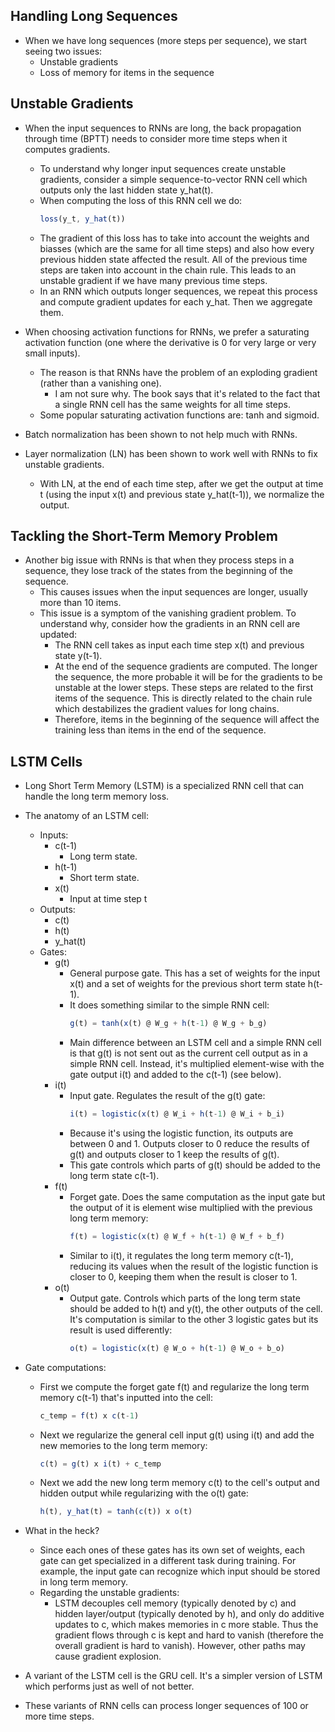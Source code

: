 Handling Long Sequences
-----------------------
* When we have long sequences (more steps per sequence), we start seeing two issues:
  - Unstable gradients
  - Loss of memory for items in the sequence

Unstable Gradients
------------------
* When the input sequences to RNNs are long, the back propagation through time (BPTT) needs to consider more
  time steps when it computes gradients.
  - To understand why longer input sequences create unstable gradients, consider a simple sequence-to-vector 
    RNN cell which outputs only the last hidden state y_hat(t).
  - When computing the loss of this RNN cell we do:
    ```js
    loss(y_t, y_hat(t))
    ```
  - The gradient of this loss has to take into account the weights and biasses (which are the same for all time steps) and 
    also how every previous hidden state affected the result. All of the previous time steps are taken into account 
    in the chain rule. This leads to an unstable gradient if we have many previous time steps.
  - In an RNN which outputs longer sequences, we repeat this process and compute gradient updates for each y_hat. Then
    we aggregate them.

* When choosing activation functions for RNNs, we prefer a saturating activation function (one where the derivative is
  0 for very large or very small inputs).
  - The reason is that RNNs have the problem of an exploding gradient (rather than a vanishing one). 
    * I am not sure why. The book says that it's related to the fact that a single RNN cell has the same weights for
      all time steps.
  - Some popular saturating activation functions are: tanh and sigmoid.

* Batch normalization has been shown to not help much with RNNs.

* Layer normalization (LN) has been shown to work well with RNNs to fix unstable gradients.
  - With LN, at the end of each time step, after we get the output at time t (using the input x(t) and previous state
    y_hat(t-1)), we normalize the output.

Tackling the Short-Term Memory Problem
---------------------------------------
* Another big issue with RNNs is that when they process steps in a sequence, they lose track of the states from 
  the beginning of the sequence.
  - This causes issues when the input sequences are longer, usually more than 10 items.
  - This issue is a symptom of the vanishing gradient problem. To understand why, consider how the gradients in an
    RNN cell are updated:
    * The RNN cell takes as input each time step x(t) and previous state y(t-1). 
    * At the end of the sequence gradients are computed. The longer the sequence, the more probable it will be
      for the gradients to be unstable at the lower steps. These steps are related to the first items of the 
      sequence. This is directly related to the chain rule which destabilizes the gradient values for long
      chains.
    * Therefore, items in the beginning of the sequence will affect the training less than items in the end of
      the sequence.

LSTM Cells
----------
* Long Short Term Memory (LSTM) is a specialized RNN cell that can handle the long term memory loss.

* The anatomy of an LSTM cell:
  - Inputs:
    * c(t-1)
      - Long term state.
    * h(t-1)
      - Short term state.
    * x(t)
      - Input at time step t
  - Outputs:
    * c(t)
    * h(t)
    * y_hat(t)
  - Gates:
    * g(t)
      - General purpose gate. This has a set of weights for the input x(t) and a set of weights for the 
        previous short term state h(t-1). 
      - It does something similar to the simple RNN cell:
        ```js
        g(t) = tanh(x(t) @ W_g + h(t-1) @ W_g + b_g)
        ```
      - Main difference between an LSTM cell and a simple RNN cell is that g(t) is not sent out as the current cell
        output as in a simple RNN cell. Instead, it's multiplied element-wise with the gate output i(t) and added to 
        the c(t-1) (see below).
    * i(t)
      - Input gate. Regulates the result of the g(t) gate:
        ```js
        i(t) = logistic(x(t) @ W_i + h(t-1) @ W_i + b_i)
        ```
      - Because it's using the logistic function, its outputs are between 0 and 1. Outputs closer to 0 reduce 
        the results of g(t) and outputs closer to 1 keep the results of g(t).
      - This gate controls which parts of g(t) should be added to the long term state c(t-1).
    * f(t)
      - Forget gate. Does the same computation as the input gate but the output of it is element wise multiplied with the
        previous long term memory:
          ```js
          f(t) = logistic(x(t) @ W_f + h(t-1) @ W_f + b_f)
          ```
      - Similar to i(t), it regulates the long term memory c(t-1), reducing its values when the result of the logistic 
        function is closer to 0, keeping them when the result is closer to 1.
    * o(t)
      - Output gate. Controls which parts of the long term state should be added to h(t) and y(t), the other outputs 
        of the cell. It's computation is similar to the other 3 logistic gates but its result is used differently:
        ```js
        o(t) = logistic(x(t) @ W_o + h(t-1) @ W_o + b_o)
        ```

* Gate computations:
  - First we compute the forget gate f(t) and regularize the long term memory c(t-1) that's inputted into the cell:
    ```js
    c_temp = f(t) x c(t-1)
    ```
  - Next we regularize the general cell input g(t) using i(t) and add the new memories to the long term memory:
    ```js
    c(t) = g(t) x i(t) + c_temp
    ```
  - Next we add the new long term memory c(t) to the cell's output and hidden output while regularizing with the o(t)
    gate:
    ```js
    h(t), y_hat(t) = tanh(c(t)) x o(t)
    ```
      
* What in the heck?
  - Since each ones of these gates has its own set of weights, each gate can get specialized in a different task 
    during training. For example, the input gate can recognize which input should be stored in long term memory.
  - Regarding the unstable gradients:
    * LSTM decouples cell memory (typically denoted by c) and hidden layer/output (typically denoted by h), 
      and only do additive updates to c, which makes memories in c more stable. Thus the gradient flows through c 
      is kept and hard to vanish (therefore the overall gradient is hard to vanish). However, other paths may cause gradient explosion.

* A variant of the LSTM cell is the GRU cell. It's a simpler version of LSTM which performs just as well of not better.

* These variants of RNN cells can process longer sequences of 100 or more time steps.